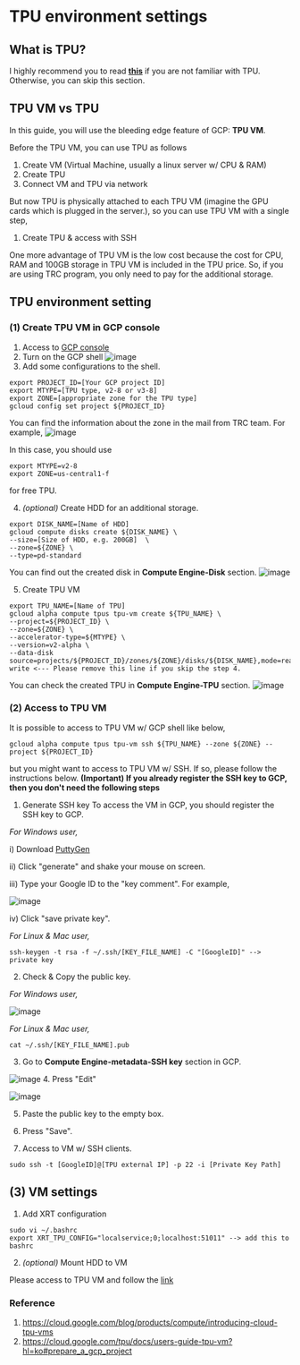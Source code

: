 # TPU environment settings
## What is TPU?
I highly recommend you to read **[this](https://cloud.google.com/tpu/docs/system-architecture-tpu-vm)** if you are not familiar with TPU. Otherwise, you can skip this section.

## TPU VM vs TPU
In this guide, you will use the bleeding edge feature of GCP: __TPU VM__.

Before the TPU VM, you can use TPU as follows
1. Create VM (Virtual Machine, usually a linux server w/ CPU & RAM)
2. Create TPU
3. Connect VM and TPU via network

But now TPU is physically attached to each TPU VM (imagine the GPU cards which is plugged in the server.), so you can use TPU VM with a single step,
1. Create TPU & access with SSH

One more advantage of TPU VM is the low cost because the cost for CPU, RAM and 100GB storage in TPU VM is included in the TPU price. So, if you are using TRC program, you only need to pay for the additional storage.

## TPU environment setting
### (1) Create TPU VM in GCP console
1. Access to [GCP console](console.cloud.google.com)
2. Turn on the GCP shell
![image](https://user-images.githubusercontent.com/35256263/133045746-48afb741-3a47-44b4-81da-793d88d8fddf.png)
3. Add some configurations to the shell.
```
export PROJECT_ID=[Your GCP project ID]
export MTYPE=[TPU type, v2-8 or v3-8]
export ZONE=[appropriate zone for the TPU type]
gcloud config set project ${PROJECT_ID}
```
You can find the information about the zone in the mail from TRC team. For example,
![image](https://user-images.githubusercontent.com/35256263/133046546-6db121c1-baca-44b9-8b07-75f3b08a2013.png)

In this case, you should use
```
export MTYPE=v2-8
export ZONE=us-central1-f
```
for free TPU.

4. _(optional)_ Create HDD for an additional storage.
```
export DISK_NAME=[Name of HDD]
gcloud compute disks create ${DISK_NAME} \
--size=[Size of HDD, e.g. 200GB]  \
--zone=${ZONE} \
--type=pd-standard
```
You can find out the created disk in __Compute Engine-Disk__ section.
![image](https://user-images.githubusercontent.com/35256263/133048126-6b9795db-9fce-44c1-8652-46b69041c9c8.png)

5. Create TPU VM
```
export TPU_NAME=[Name of TPU]
gcloud alpha compute tpus tpu-vm create ${TPU_NAME} \
--project=${PROJECT_ID} \
--zone=${ZONE} \
--accelerator-type=${MTYPE} \
--version=v2-alpha \
--data-disk source=projects/${PROJECT_ID}/zones/${ZONE}/disks/${DISK_NAME},mode=read-write <--- Please remove this line if you skip the step 4.
```
You can check the created TPU in __Compute Engine-TPU__ section.
![image](https://user-images.githubusercontent.com/35256263/133088618-2d0e67c3-2894-426c-a56d-1209e3337194.png)

### (2) Access to TPU VM
It is possible to access to TPU VM w/ GCP shell like below,
```
gcloud alpha compute tpus tpu-vm ssh ${TPU_NAME} --zone ${ZONE} --project ${PROJECT_ID}
``` 
but you might want to access to TPU VM w/ SSH. If so, please follow the instructions below.
__(Important) If you already register the SSH key to GCP, then you don't need the following steps__

1. Generate SSH key
To access the VM in GCP, you should register the SSH key to GCP.

_For Windows user,_

i) Download [PuttyGen](https://the.earth.li/~sgtatham/putty/latest/w64/puttygen.exe)

ii) Click "generate" and shake your mouse on screen.

iii) Type your Google ID to the "key comment". For example,

![image](https://user-images.githubusercontent.com/35256263/133088822-83d28417-252c-4274-990e-ad0022b025f2.png)

iv) Click "save private key".

_For Linux & Mac user,_
```
ssh-keygen -t rsa -f ~/.ssh/[KEY_FILE_NAME] -C "[GoogleID]" --> private key
```

2. Check & Copy the public key.

_For Windows user,_

![image](https://user-images.githubusercontent.com/35256263/133088898-361281aa-dde3-415b-a603-a3f2143ea2a8.png)

_For Linux & Mac user,_
```
cat ~/.ssh/[KEY_FILE_NAME].pub
```

3. Go to __Compute Engine-metadata-SSH key__ section in GCP.

![image](https://user-images.githubusercontent.com/35256263/133089036-014c549c-c348-4841-89b6-5d26894aed6d.png)
4. Press "Edit"

![image](https://user-images.githubusercontent.com/35256263/133089378-d0413903-e164-4718-83dd-06a890e9a78c.png)

5. Paste the public key to the empty box.

6. Press "Save".

7. Access to VM w/ SSH clients.
```
sudo ssh -t [GoogleID]@[TPU external IP] -p 22 -i [Private Key Path]
```

## (3) VM settings
1. Add XRT configuration
```
sudo vi ~/.bashrc
export XRT_TPU_CONFIG="localservice;0;localhost:51011" --> add this to bashrc
```
2. _(optional)_ Mount HDD to VM

Please access to TPU VM and follow the [link](https://cloud.google.com/compute/docs/disks/add-persistent-disk)

### Reference
1. https://cloud.google.com/blog/products/compute/introducing-cloud-tpu-vms
2. https://cloud.google.com/tpu/docs/users-guide-tpu-vm?hl=ko#prepare_a_gcp_project

